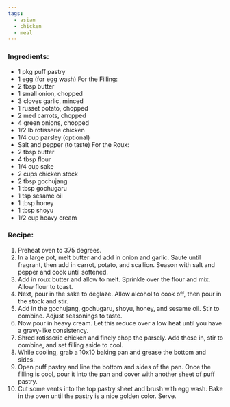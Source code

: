 ```yaml
---
tags:
  - asian
  - chicken
  - meal
---
```

### Ingredients:
- 1 pkg puff pastry
- 1 egg (for egg wash)
For the Filling: 
- 2 tbsp butter
- 1 small onion, chopped
- 3 cloves garlic, minced
- 1 russet potato, chopped
- 2 med carrots, chopped
- 4 green onions, chopped
- 1/2 lb rotisserie chicken
- 1/4 cup parsley (optional)
- Salt and pepper (to taste)
For the Roux:
- 2 tbsp butter
- 4 tbsp flour
- 1/4 cup sake
- 2 cups chicken stock
- 2 tbsp gochujang
- 1 tbsp gochugaru
- 1 tsp sesame oil
- 1 tbsp honey
- 1 tbsp shoyu
- 1/2 cup heavy cream

### Recipe:
1. Preheat oven to 375 degrees.
2. In a large pot, melt butter and add in onion and garlic. Saute until fragrant, then add in carrot, potato, and scallion. Season with salt and pepper and cook until softened. 
3. Add in roux butter and allow to melt. Sprinkle over the flour and mix. Allow flour to toast.
4. Next, pour in the sake to deglaze. Allow alcohol to cook off, then pour in the stock and stir. 
5. Add in the gochujang, gochugaru, shoyu, honey, and sesame oil. Stir to combine. Adjust seasonings to taste.
6. Now pour in heavy cream. Let this reduce over a low heat until you have a gravy-like consistency. 
7. Shred rotisserie chicken and finely chop the parsely. Add those in, stir to combine, and set filling aside to cool.
8. While cooling, grab a 10x10 baking pan and grease the bottom and sides.
9. Open puff pastry and line the bottom and sides of the pan. Once the filling is cool, pour it into the pan and cover with another sheet of puff pastry.
10. Cut some vents into the top pastry sheet and brush with egg wash. Bake in the oven until the pastry is a nice golden color. Serve.